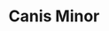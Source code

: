 ---
title: "Canis Minor"
hashtag: canis-minor
borders:
  - Cancer
  - Gemini
  - Hydra
  - Monoceros
layout: hashtag
related:
  - Canis Major
tags:
  - Dog
  - Constellation
---